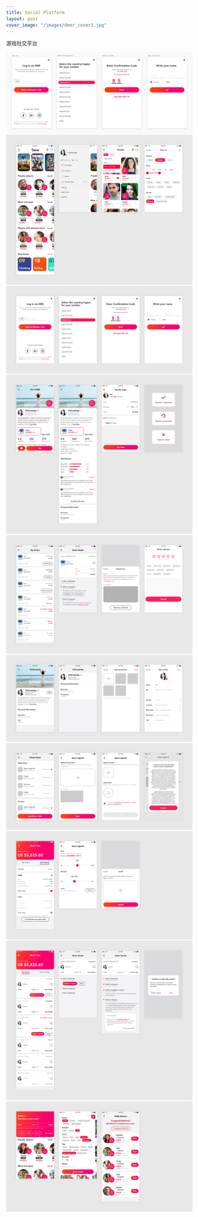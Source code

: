 ```yaml
---
title: Social Platform
layout: post
cover_image: "/images/deer_cover1.jpg"
---
```

游戏社交平台


![](/images/deer_1.jpg)
![](/images/deer_2.jpg)
![](/images/deer_3.jpg)
![](/images/deer_4.jpg)
![](/images/deer_5.jpg)
![](/images/deer_6.jpg)
![](/images/deer_7.jpg)
![](/images/deer_8.jpg)
![](/images/deer_9.jpg)
![](./images/deer_10.jpg)
